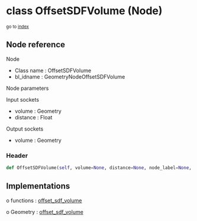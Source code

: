 # class OffsetSDFVolume (Node)

<sub>go to [index](/docs/index.md)</sub>

## Node reference

Node
 - Class name : OffsetSDFVolume
 - bl_idname : GeometryNodeOffsetSDFVolume

Node parameters

Input sockets
 - volume : Geometry
 - distance : Float

Output sockets
 - volume : Geometry

### Header

``` python
def OffsetSDFVolume(self, volume=None, distance=None, node_label=None, node_color=None):
```

## Implementations

o functions : [offset_sdf_volume](/docs/GeoNodes_classes/GLOBAL.md#offset_sdf_volume)

o Geometry : [offset_sdf_volume](/docs/GeoNodes_classes/Geometry.md#offset_sdf_volume)


